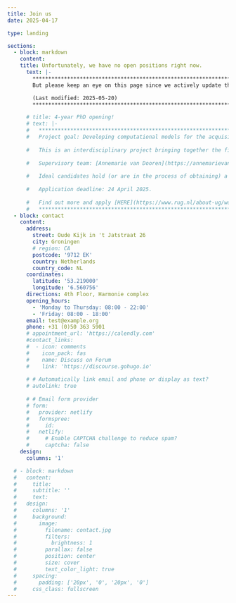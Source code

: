 ```yaml
---
title: Join us
date: 2025-04-17

type: landing

sections:
  - block: markdown
    content:
    title: Unfortunately, we have no open positions right now. 
      text: |-
        **********************************************************************************        
        But please keep an eye on this page since we actively update the latest vacancies here.

        (Last modified: 2025-05-20)
        **********************************************************************************

      # title: 4-year PhD opening!
      # text: |-
      #   **********************************************************************************        
      #   Project goal: Developing computational models for the acquisition of modal verbs and their various meanings.
        
      #   This is an interdisciplinary project bringing together the fields of language acquisition and computational linguistics.
        
      #   Supervisory team: [Annemarie van Dooren](https://annemarievandooren.com/), [Yevgen Matusevych](https://yevgen.web.rug.nl/), [Arianna Bisazza](https://www.cs.rug.nl/~bisazza/).
        
      #   Ideal candidates hold (or are in the process of obtaining) a Master degree in Computational Linguistics/Natural Language Processing, Cognitive Modeling, Psycholinguistics, or related areas.
        
      #   Application deadline: 24 April 2025.   
        
      #   Find out more and apply [HERE](https://www.rug.nl/about-ug/work-with-us/job-opportunities/?details=00347-02S000B8PP)
      #   **********************************************************************************
  - block: contact
    content:
      address:
        street: Oude Kijk in 't Jatstraat 26
        city: Groningen
        # region: CA
        postcode: '9712 EK'
        country: Netherlands
        country_code: NL
      coordinates:
        latitude: '53.219000'
        longitude: '6.560756'
      directions: 4th Floor, Harmonie complex
      opening_hours:
        - 'Monday to Thursday: 08:00 - 22:00'
        - 'Friday: 08:00 - 18:00'
      email: test@example.org
      phone: +31 (0)50 363 5901
      # appointment_url: 'https://calendly.com'
      #contact_links:
      #  - icon: comments
      #    icon_pack: fas
      #    name: Discuss on Forum
      #    link: 'https://discourse.gohugo.io'
    
      # # Automatically link email and phone or display as text?
      # autolink: true
    
      # # Email form provider
      # form:
      #   provider: netlify
      #   formspree:
      #     id:
      #   netlify:
      #     # Enable CAPTCHA challenge to reduce spam?
      #     captcha: false
    design:
      columns: '1'

  # - block: markdown
  #   content:
  #     title:
  #     subtitle: ''
  #     text:
  #   design:
  #     columns: '1'
  #     background:
  #       image: 
  #         filename: contact.jpg
  #         filters:
  #           brightness: 1
  #         parallax: false
  #         position: center
  #         size: cover
  #         text_color_light: true
  #     spacing:
  #       padding: ['20px', '0', '20px', '0']
  #     css_class: fullscreen
---
```

